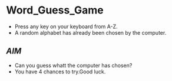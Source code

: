 # Word_Guess_Game
* Press any key on your keyboard from A-Z.
* A random alphabet has already been chosen by the computer.

## *AIM*
* Can you guess whatt the computer has chosen?
* You have 4 chances to try.Good luck.
